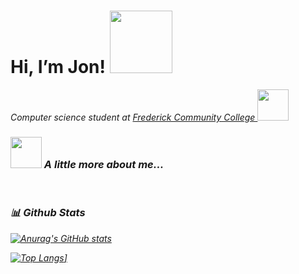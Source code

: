   <h1>Hi, I’m Jon! <img src="https://media.giphy.com/media/l378B1B0BqDHJPmJG/giphy.gif" width="100"></h1>
  <p><em>Computer science student at <a href="http://www.frederick.edu">Frederick Community College </a><img src="https://media.giphy.com/media/xlCMfgDZjnA589CzCB/giphy.gif" width="50">
  
### <img src="https://media.giphy.com/media/hULIWsDRiNV2GhL1ED/giphy.gif" width="50">   A little more about me...  






<br>

### 📊 Github Stats
<a href='https://github.com/jonGracias/github-stats-transparent'>
  
![Anurag's GitHub stats](https://github-readme-stats.vercel.app/api?username=jongracias&show_icons=true&theme=dark)

![Top Langs](https://github-readme-stats.vercel.app/api/top-langs/?username=jongracias&show_icons=true&theme=dark&layout=compact)]

</a>

<br>

<!---
JonGracias/JonGracias is a ✨ special ✨ repository because its `README.md` (this file) appears on your GitHub profile.
You can click the Preview link to take a look at your changes.
--->
